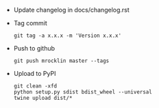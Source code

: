 *   Update changelog in docs/changelog.rst

*   Tag commit

        git tag -a x.x.x -m 'Version x.x.x'

*   Push to github

        git push mrocklin master --tags

*   Upload to PyPI

        git clean -xfd
        python setup.py sdist bdist_wheel --universal
        twine upload dist/*
